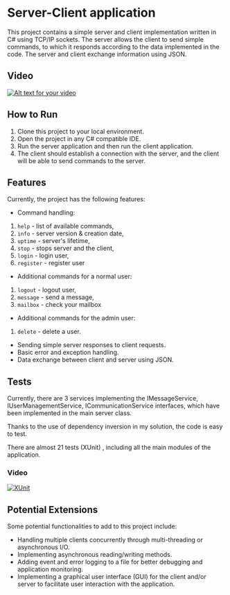 # Server-Client application

This project contains a simple server and client implementation written in C# using TCP/IP sockets. 
The server allows the client to send simple commands, to which it responds according to the data implemented in the code. The server and client exchange information using JSON.

## Video

[![Alt text for your video](http://img.youtube.com/vi/Al10hUIZXU8/0.jpg)](http://www.youtube.com/watch?v=Al10hUIZXU8)

## How to Run

1. Clone this project to your local environment.
2. Open the project in any C# compatible IDE.
3. Run the server application and then run the client application.
4. The client should establish a connection with the server, and the client will be able to send commands to the server.

## Features

Currently, the project has the following features:
- Command handling:
1. `help` - list of available commands,
2. `info` - server version & creation date,
3.  `uptime` - server's lifetime,
4.  `stop` - stops server and the client,
5.  `login` - login user,
6.  `register` - register user
- Additional commands for a normal user:
1.  `logout` - logout user,
2.  `message` - send a message,
3.  `mailbox` - check your mailbox
- Additional commands for the admin user:
1. `delete` - delete a user.
- Sending simple server responses to client requests.
- Basic error and exception handling.
- Data exchange between client and server using JSON.

## Tests

Currently, there are 3 services implementing the IMessageService, IUserManagementService, ICommunicationService interfaces, which have been implemented in the main server class.

Thanks to the use of dependency inversion in my solution, the code is easy to test. 

There are almost 21 tests (XUnit) , including all the main modules of the application.

### Video
[![XUnit](http://img.youtube.com/vi/BvUaVdY5Hec/0.jpg)](http://www.youtube.com/watch?v=BvUaVdY5Hec)


## Potential Extensions

Some potential functionalities to add to this project include:
- Handling multiple clients concurrently through multi-threading or asynchronous I/O.
- Implementing asynchronous reading/writing methods.
- Adding event and error logging to a file for better debugging and application monitoring.
- Implementing a graphical user interface (GUI) for the client and/or server to facilitate user interaction with the application.
